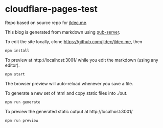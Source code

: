 # cloudflare-pages-test
Repo based on source repo for [jldec.me](https://jldec.me).

This blog is generated from markdown using [pub-server](https://jldec.github.io/pub-doc).

To edit the site locally, clone https://github.com/jldec/jldec.me, then

```sh
npm install
```

To preview at http://localhost:3001/ while you edit the markdown (using any editor).

```sh
npm start
```

The browser preview will auto-reload whenever you save a file.

To generate a new set of html and copy static files into ./out.

```sh
npm run generate
```

To preview the generated static output at http://localhost:3001/

```sh
npm run preview
```
